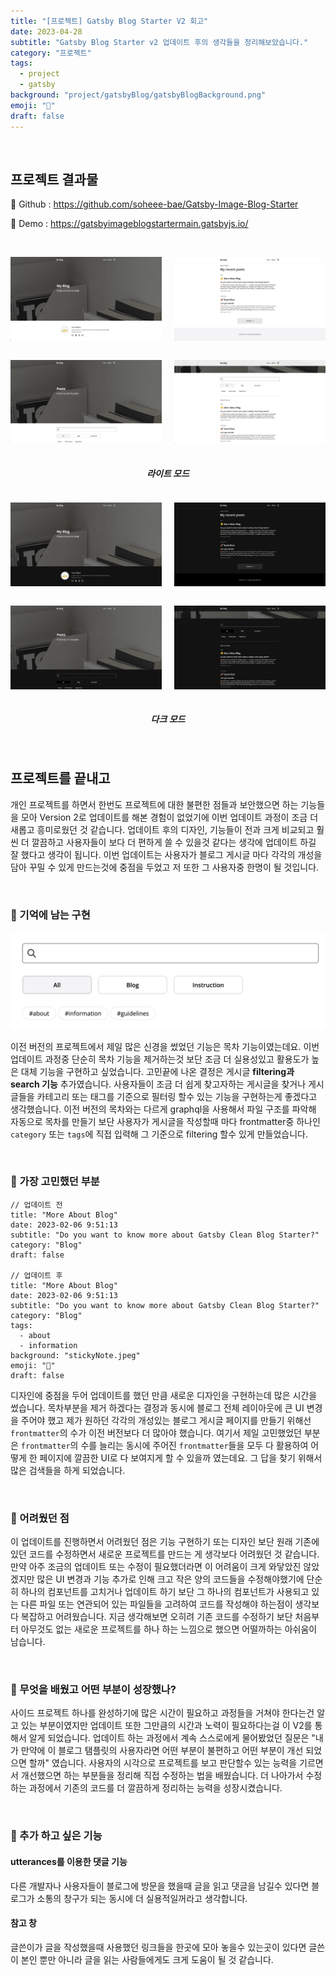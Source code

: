 ```yaml
---
title: "[프로젝트] Gatsby Blog Starter V2 회고"
date: 2023-04-28
subtitle: "Gatsby Blog Starter v2 업데이트 후의 생각들을 정리해보았습니다."
category: "프로젝트"
tags:
  - project
  - gatsby
background: "project/gatsbyBlog/gatsbyBlogBackground.png"
emoji: "🔖"
draft: false
---
```


<br/>

## 프로젝트 결과물

🔗 Github : https://github.com/soheee-bae/Gatsby-Image-Blog-Starter

🚀 Demo : https://gatsbyimageblogstartermain.gatsbyjs.io/

<br/>

<div style="position:relative; width:100%; margin:auto; text-align:center;">

<div style="float:left; width:48%; margin:auto; text-align:center;">

![gatsbyBlogDesignI](../../assets/images/project/gatsbyBlog/Blog_MainLight.png)

</div>

<div style="float:right; width:48%; margin:auto; text-align:center;">

![gatsbyBlogDesignI](../../assets/images/project/gatsbyBlog/Blog_Main2Light.png)

</div>

<div style="float:left; width:48%; margin:auto; text-align:center;">

![gatsbyBlogDesignI](../../assets/images/project/gatsbyBlog/Blog_PostsLight.png)

</div>

<div style="float:right; width:48%; margin:auto; text-align:center;">

![gatsbyBlogDesignI](../../assets/images/project/gatsbyBlog/Blog_Posts2Light.png)

</div>

</div>

<div style="float:left; width:100%; margin:auto; text-align:center;">

##### 라이트 모드

</div>

<div style="position:relative; width:100%; margin:auto; text-align:center;">

<div style="float:left; width:48%; margin:auto; text-align:center;">

![gatsbyBlogDesignI](../../assets/images/project/gatsbyBlog/Blog_MainDark.png)

</div>

<div style="float:right; width:48%; margin:auto; text-align:center;">

![gatsbyBlogDesignI](../../assets/images/project/gatsbyBlog/Blog_Main2Dark.png)

</div>

<div style="float:left; width:48%; margin:auto; text-align:center;">

![gatsbyBlogDesignI](../../assets/images/project/gatsbyBlog/Blog_PostsDark.png)

</div>

<div style="float:right; width:48%; margin:auto; text-align:center;">

![gatsbyBlogDesignI](../../assets/images/project/gatsbyBlog/Blog_Posts2Dark.png)

</div>

</div>

<div style="float:left; width:100%; margin:auto; text-align:center;">

##### 다크 모드

</div>

<div style="float:left; width:100%; margin:auto;">

<br/>

## 프로젝트를 끝내고

개인 프로젝트를 하면서 한번도 프로젝트에 대한 불편한 점들과 보안했으면 하는 기능들을 모아 Version 2로 업데이트를 해본 경험이 없었기에 이번 업데이트 과정이 조금 더 새롭고 흥미로웠던 것 같습니다. 업데이트 후의 디자인, 기능들이 전과 크게 비교되고 훨씬 더 깔끔하고 사용자들이 보다 더 편하게 쓸 수 있을것 같다는 생각에 업데이트 하길 잘 했다고 생각이 됩니다. 이번 업데이트는 사용자가 블로그 게시글 마다 각각의 개성을 담아 꾸밀 수 있게 만드는것에 중점을 두었고 저 또한 그 사용자중 한명이 될 것입니다.

</br>

### 💭 기억에 남는 구현

<div style="width:100%; margin:auto; text-align:center;">

![gatsbyBlogFiltering](../../assets/images/project/gatsbyBlog/gatsbyBlogFiltering.png)

</div>

이전 버전의 프로젝트에서 제일 많은 신경을 썼었던 기능은 목차 기능이였는데요. 이번 업데이트 과정중 단순히 목차 기능을 제거하는것 보단 조금 더 실용성있고 활용도가 높은 대체 기능을 구현하고 싶었습니다. 고민끝에 나온 결정은 게시글 <b>filtering과 search 기능</b> 추가였습니다. 사용자들이 조금 더 쉽게 찾고자하는 게시글을 찾거나 게시글들을 카테고리 또는 태그를 기준으로 필터링 할수 있는 기능을 구현하는게 좋겠다고 생각했습니다. 이전 버전의 목차와는 다르게 graphql을 사용해서 파일 구조를 파악해 자동으로 목차를 만들기 보단 사용자가 게시글을 작성할때 마다 frontmatter중 하나인 `category` 또는 `tags`에 직접 입력해 그 기준으로 filtering 할수 있게 만들었습니다.

</br>

### 💭 가장 고민했던 부분

```
// 업데이트 전
title: "More About Blog"
date: 2023-02-06 9:51:13
subtitle: "Do you want to know more about Gatsby Clean Blog Starter?"
category: "Blog"
draft: false

// 업데이트 후
title: "More About Blog"
date: 2023-02-06 9:51:13
subtitle: "Do you want to know more about Gatsby Clean Blog Starter?"
category: "Blog"
tags:
  - about
  - information
background: "stickyNote.jpeg"
emoji: "🐥"
draft: false
```

디자인에 중점을 두어 업데이트를 했던 만큼 새로운 디자인을 구현하는데 많은 시간을 썼습니다. 목차부분을 제거 하겠다는 결정과 동시에 블로그 전체 레이아웃에 큰 UI 변경을 주어야 했고 제가 원하던 각각의 개성있는 블로그 게시글 페이지를 만들기 위해선 `frontmatter`의 수가 이전 버전보다 더 많아야 했습니다. 여기서 제일 고민했었던 부분은 `frontmatter`의 수를 늘리는 동시에 주어진 `frontmatter`들을 모두 다 활용하여 어떻게 한 페이지에 깔끔한 UI로 다 보여지게 할 수 있을까 였는데요. 그 답을 찾기 위해서 많은 검색들을 하게 되었습니다.

<br/>

### 💭 어려웠던 점

이 업데이트를 진행하면서 어려웠던 점은 기능 구현하기 또는 디자인 보단 원래 기존에 있던 코드를 수정하면서 새로운 프로젝트를 만드는 게 생각보다 어려웠던 것 같습니다. 만약 아주 조금의 업데이트 또는 수정이 필요했더라면 이 어려움이 크게 와닿았진 않았겠지만 많은 UI 변경과 기능 추가로 인해 크고 작은 양의 코드들을 수정해야했기에 단순히 하나의 컴포넌트를 고치거나 업데이트 하기 보단 그 하나의 컴포넌트가 사용되고 있는 다른 파일 또는 연관되어 있는 파일들을 고려하여 코드를 작성해야 하는점이 생각보다 복잡하고 어려웠습니다. 지금 생각해보면 오히려 기존 코드를 수정하기 보단 처음부터 아무것도 없는 새로운 프로젝트를 하나 하는 느낌으로 했으면 어떨까하는 아쉬움이 남습니다.

</br>

### 💭 무엇을 배웠고 어떤 부분이 성장했나?

사이드 프로젝트 하나를 완성하기에 많은 시간이 필요하고 과정들을 거쳐야 한다는건 알고 있는 부분이였지만 업데이트 또한 그만큼의 시간과 노력이 필요하다는걸 이 V2를 통해서 알게 되었습니다. 업데이트 하는 과정에서 계속 스스로에게 물어봤었던 질문은 "내가 만약에 이 블로그 탬플릿의 사용자라면 어떤 부분이 불편하고 어떤 부분이 개선 되었으면 할까" 였습니다. 사용자의 시각으로 프로젝트를 보고 판단할수 있는 능력을 기르면서 개선했으면 하는 부분들을 정리해 직접 수정하는 법을 배웠습니다. 더 나아가서 수정하는 과정에서 기존의 코드를 더 깔끔하게 정리하는 능력을 성장시켰습니다.

</br>

### 💭 추가 하고 싶은 기능

#### utterances를 이용한 댓글 기능

다른 개발자나 사용자들이 블로그에 방문을 했을때 글을 읽고 댓글을 남길수 있다면 블로그가 소통의 창구가 되는 동시에 더 실용적일꺼라고 생각합니다.

#### 참고 창

글쓴이가 글을 작성했을때 사용했던 링크들을 한곳에 모아 놓을수 있는곳이 있다면 글쓴이 본인 뿐만 아니라 글을 읽는 사람들에게도 크게 도움이 될 것 같습니다.

</div>

<br/>
